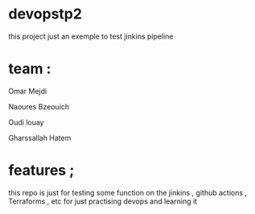 # devopstp2
 this project just an exemple to test jinkins pipeline 
 
 # team : 
 Omar Mejdi 
 
 Naoures Bzeouich 
 
 Oudi louay 
 
 Gharssallah Hatem 

# features ; 
this repo is just for testing some function on the jinkins , github actions , Terraforms , etc 
for just practising devops and learning it 



 




 
